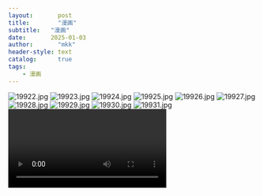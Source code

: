 ```yaml
---
layout:       post
title:        "漫画"
subtitle:   "漫画"
date:       2025-01-03 
author:       "mkk"
header-style: text
catalog:      true
tags:
    - 漫画
---
```


![19922.jpg](https://image.kaikun.top/file/1736052415108_19922.jpg)
![19923.jpg](https://image.kaikun.top/file/1736052438056_19923.jpg)
![19924.jpg](https://image.kaikun.top/file/1736053085599_19924.jpg)
![19925.jpg](https://image.kaikun.top/file/1736053116298_19925.jpg)
![19926.jpg](https://image.kaikun.top/file/1736053161381_19926.jpg)
![19927.jpg](https://image.kaikun.top/file/1736053181514_19927.jpg)
![19928.jpg](https://image.kaikun.top/file/1736053524934_19928.jpg)
![19929.jpg](https://image.kaikun.top/file/1736053580542_19929.jpg)
![19930.jpg](https://image.kaikun.top/file/1736053594109_19930.jpg)
![19931.jpg](https://image.kaikun.top/file/1736053612475_19931.jpg)
<video width="320" controls loop>
  <source src="https://image.kaikun.top/file/1736061457161_5-第四讲 ESP32程序架构和启动分析-1080P 高清-AVC.mp4" type="video/mp4">
</video>
